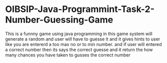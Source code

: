 # OIBSIP-Java-Programmint-Task-2-Number-Guessing-Game
This is a funnny game using java programming 
in this game system will generate a random and user will have to guesse it 
and it gives hints to user like you are entererd a too max no or to min number.
and if user will entered a correct number then its says the correct guesse and it return the how many chances you have taken to gusses the correct number
